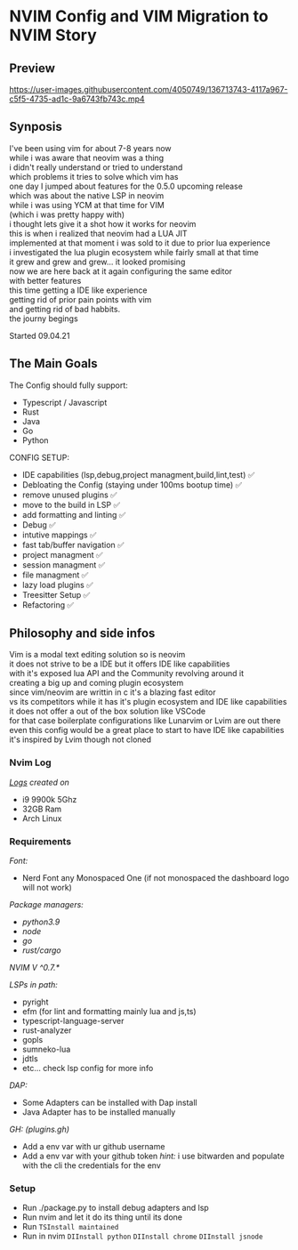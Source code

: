 # NVIM Config and VIM Migration to NVIM Story

## Preview

https://user-images.githubusercontent.com/4050749/136713743-4117a967-c5f5-4735-ad1c-9a6743fb743c.mp4


## Synposis

I've been using vim for about 7-8 years now  
while i was aware that neovim was a thing  
i didn't really understand or tried to understand  
which problems it tries to solve which vim has  
one day I jumped about features for the 0.5.0 upcoming release  
which was about the native LSP in neovim  
while i was using YCM at that time for VIM  
(which i was pretty happy with)  
i thought lets give it a shot how it works for neovim  
this is when i realized that neovim had a LUA JIT  
implemented at that moment i was sold to it due to prior lua experience  
i investigated the lua plugin ecosystem while fairly small at that time  
it grew and grew and grew... it looked promising  
now we are here back at it again configuring the same editor  
with better features  
this time getting a IDE like experience  
getting rid of prior pain points with vim  
and getting rid of bad habbits.  
the journy begings

Started 09.04.21

## The Main Goals

The Config should fully support:

- Typescript / Javascript
- Rust
- Java
- Go
- Python

CONFIG SETUP:  

- IDE capabilities (lsp,debug,project managment,build,lint,test) ✅
- Debloating the Config (staying under 100ms bootup time) ✅
- remove unused plugins ✅
- move to the build in LSP ✅
- add formatting and linting ✅
- Debug ✅
- intutive mappings ✅
- fast tab/buffer navigation ✅
- project managment ✅
- session managment ✅
- file managment ✅
- lazy load plugins ✅
- Treesitter Setup ✅
- Refactoring ✅

## Philosophy and side infos

Vim is a modal text editing solution so is neovim  
it does not strive to be a IDE but it offers IDE like capabilities  
with it's exposed lua API and the Community revolving around it  
creating a big up and coming plugin ecosystem  
since vim/neovim are writtin in c it's a blazing fast editor  
vs its competitors 
while it has it's plugin ecosystem and IDE like capabilities  
it does not offer a out of the box solution like VSCode  
for that case boilerplate configurations like Lunarvim or Lvim are out there  
even this config would be a great place to start to have IDE like capabilities  
it's inspired by Lvim though not cloned  

### Nvim Log

*[Logs](./nvim.log) created on*
- i9 9900k 5Ghz
- 32GB Ram
- Arch Linux

### Requirements

*Font:*
- Nerd Font any Monospaced One (if not monospaced the dashboard logo will not work)

*Package managers:*
- *python3.9*
- *node*
- *go*
- *rust/cargo*

*NVIM V ^0.7.\**

*LSPs in path:*
- pyright
- efm (for lint and formatting mainly lua and js,ts)
- typescript-language-server
- rust-analyzer
- gopls
- sumneko-lua
- jdtls
- etc... check lsp config for more info

*DAP:*
- Some Adapters can be installed with Dap install
- Java Adapter has to be installed manually

*GH:* _(plugins.gh)_
- Add a env var with ur github username
- Add a env var with your github token
_hint:_ i use bitwarden and populate with the cli the credentials for the env

### Setup

- Run ./package.py to install debug adapters and lsp
- Run nvim and let it do its thing until its done
- Run `TSInstall maintained`
- Run in nvim `DIInstall python` `DIInstall chrome` `DIInstall jsnode`
